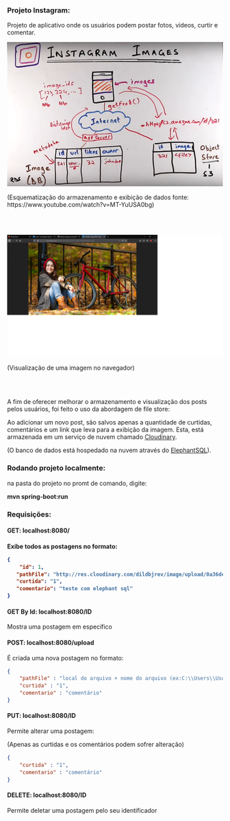 <h3>Projeto Instagram:</h3>

<p>Projeto de aplicativo onde os usuários podem postar fotos, vídeos, curtir e comentar.</p>

<img src="/template/insgram-esquema.png">
<p>(Esquematização do armazenamento e exibição de dados fonte: https://www.youtube.com/watch?v=MT-YuUSA0bg)</p>

<br><br>

<img src="/template/imagem.png">
<p>(Visualização de uma imagem no navegador)</p>

<br><br>

<p>A fim de oferecer melhorar o armazenamento e visualização dos posts pelos usuários, foi feito o uso da abordagem de file store:</p>
<p>Ao adicionar um novo post, são salvos apenas a quantidade de curtidas, comentários e um link que leva para a exibição da imagem. Esta, está armazenada em um serviço de nuvem chamado <a href="https://cloudinary.com/">Cloudinary</a>.</p> 

<p>(O banco de dados está hospedado na nuvem através do <a href="https://www.elephantsql.com/">ElephantSQL</a>).</p>

<h3>Rodando projeto localmente:</h3>
<p>na pasta do projeto no promt de comando, digite:</p>
<p><b>mvn spring-boot:run</b></p>

<h3>Requisições:</h3>

<h4>GET: localhost:8080/<h4>
<p>Exibe todos as postagens no formato:</p>

```json
{ 
    "id": 1, 
   "pathFile": "http://res.cloudinary.com/dildbjrev/image/upload/0a36ded6-f", 
   "curtida": "1", 
   "comentario": "teste com elephant sql" 
}
```

<h4>GET By Id: localhost:8080/ID</h4>
<p>Mostra uma postagem em específico</p>

<h4>POST: localhost:8080/upload</h4>

<p>É criada uma nova postagem no formato:</p>

```json
{
    "pathFile" : "local do arquivo + nome do arquivo (ex:C:\\Users\\Usuario\\images\\imagem.jpg)",
    "curtida" : "1",
    "comentario" : "comentário"
}
```

<h4>PUT: localhost:8080/ID</h4>

<p>Permite alterar uma postagem:</p>
<p>(Apenas as curtidas e os comentários podem sofrer alteração)</p>

```json
{
    "curtida" : "1",
    "comentario" : "comentário"
}
```

<h4>DELETE: localhost:8080/ID</h4>
<p>Permite deletar uma postagem pelo seu identificador</p>
